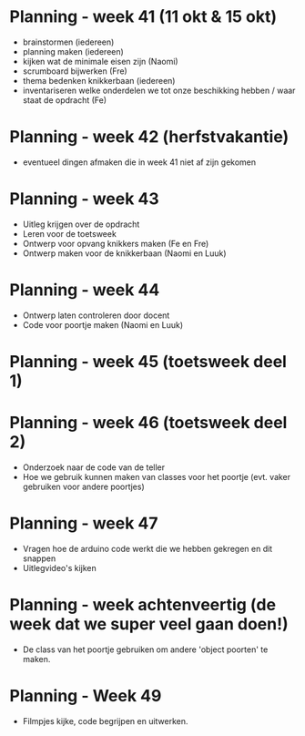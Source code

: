 # Planning - week 41 (11 okt & 15 okt)
- brainstormen (iedereen)
- planning maken (iedereen)
- kijken wat de minimale eisen zijn (Naomi)
- scrumboard bijwerken (Fre)
- thema bedenken knikkerbaan (iedereen)
- inventariseren welke onderdelen we tot onze beschikking hebben / waar staat de opdracht (Fe)


# Planning - week 42 (herfstvakantie)
- eventueel dingen afmaken die in week 41 niet af zijn gekomen 

# Planning - week 43
- Uitleg krijgen over de opdracht
- Leren voor de toetsweek
- Ontwerp voor opvang knikkers maken (Fe en Fre)
- Ontwerp maken voor de knikkerbaan (Naomi en Luuk)

# Planning - week 44
- Ontwerp laten controleren door docent 
- Code voor poortje maken (Naomi en Luuk)


# Planning - week 45 (toetsweek deel 1)

# Planning - week 46 (toetsweek deel 2)
- Onderzoek naar de code van de teller
- Hoe we gebruik kunnen maken van classes voor het poortje (evt. vaker gebruiken voor andere poortjes)

# Planning - week 47 
- Vragen hoe de arduino code werkt die we hebben gekregen en dit snappen
- Uitlegvideo's kijken

# Planning - week achtenveertig (de week dat we super veel gaan doen!)
- De class van het poortje gebruiken om andere 'object poorten' te maken. 

# Planning - Week 49
- Filmpjes kijke, code begrijpen en uitwerken.

